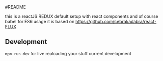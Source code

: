 #README

this is a reactJS REDUX default setup with react components and of course babel for ES6 usage
it is based on https://github.com/cebrakadabra/react-FLUX

## Development
```npm run dev``` for live realoading your stuff current development
